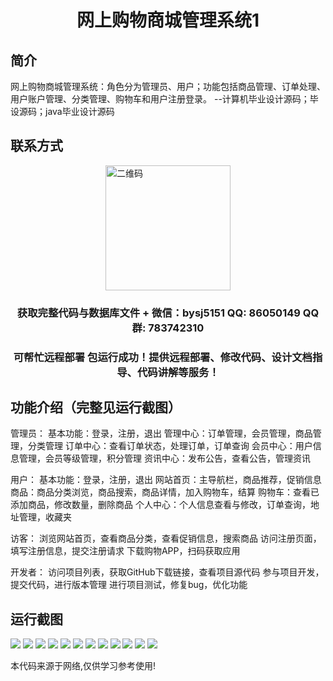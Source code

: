 <p><h1 align="center">网上购物商城管理系统1</h1></p>

## 简介
网上购物商城管理系统：角色分为管理员、用户；功能包括商品管理、订单处理、用户账户管理、分类管理、购物车和用户注册登录。    --计算机毕业设计源码；毕设源码；java毕业设计源码


## 联系方式
<img src="https://bs-1329754181.cos.ap-shanghai.myqcloud.com/wx.jpg" alt="二维码" style="display: block; margin: 0 auto;" width="200px">
<p><h3 align="center">获取完整代码与数据库文件 + 微信：bysj5151 QQ: 86050149 QQ群: 783742310</h3></p>
<p><h3 align="center">可帮忙远程部署 包运行成功！提供远程部署、修改代码、设计文档指导、代码讲解等服务！</h3></p>

## 功能介绍（完整见运行截图）
管理员： 基本功能：登录，注册，退出 管理中心：订单管理，会员管理，商品管理，分类管理 订单中心：查看订单状态，处理订单，订单查询 会员中心：用户信息管理，会员等级管理，积分管理 资讯中心：发布公告，查看公告，管理资讯 

用户： 基本功能：登录，注册，退出 网站首页：主导航栏，商品推荐，促销信息 商品：商品分类浏览，商品搜索，商品详情，加入购物车，结算 购物车：查看已添加商品，修改数量，删除商品 个人中心：个人信息查看与修改，订单查询，地址管理，收藏夹 

访客： 浏览网站首页，查看商品分类，查看促销信息，搜索商品 访问注册页面，填写注册信息，提交注册请求 下载购物APP，扫码获取应用 

开发者： 访问项目列表，获取GitHub下载链接，查看项目源代码 参与项目开发，提交代码，进行版本管理 进行项目测试，修复bug，优化功能


## 运行截图
![](imgs/588112-20221010084711814-1798587095.png)
![](imgs/588112-20221010084719292-235871517.png)
![](imgs/588112-20221010084735763-484472903.png)
![](imgs/588112-20221010084906790-1594846817.png)
![](imgs/588112-20221010084912957-686750667.png)
![](imgs/588112-20221010084923012-44042966.png)
![](imgs/588112-20221010084928431-946429720.png)
![](imgs/588112-20220922103526339-1493007170.png)
![](imgs/588112-20220922103543790-1329624097.png)
![](imgs/588112-20220922103559105-1654136839.png)
![](imgs/588112-20220922103617450-1858868571.png)
![](imgs/588112-20220922103637646-959105862.png)

<p>本代码来源于网络,仅供学习参考使用!</p>
